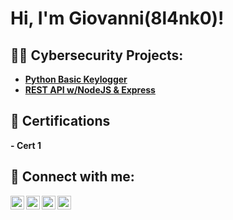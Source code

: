 <h1>Hi, I'm Giovanni(8l4nk0)! </h1>

<h2>👨‍💻 Cybersecurity Projects:</h2>

- <b>[Python Basic Keylogger](https://github.com/8l4nk0/Python-Basic-Keylogger)<b>
- <b>[REST API w/NodeJS & Express](https://github.com/8l4nk0/Rest-Api-Nodejs-Express)<b>

<h2>📜 Certifications</h2>
- <b>Cert 1</b>
<!--<h2>📺 Popular YouTube Videos</h2>-->



<h2> 🤳 Connect with me:</h2>

[<img align="left" alt="JoshMadakor | YouTube" width="22px" src="https://cdn.jsdelivr.net/npm/simple-icons@v3/icons/youtube.svg" />][youtube]
[<img align="left" alt="JoshMadakor | Twitter" width="22px" src="https://cdn.jsdelivr.net/npm/simple-icons@v3/icons/twitter.svg" />][twitter]
[<img align="left" alt="JoshMadakor | LinkedIn" width="22px" src="https://cdn.jsdelivr.net/npm/simple-icons@v3/icons/linkedin.svg" />][linkedin]
[<img align="left" alt="JoshMadakor | Instagram" width="22px" src="https://cdn.jsdelivr.net/npm/simple-icons@v3/icons/instagram.svg" />][instagram]

[twitter]: https://twitter.com/joshmadakor
[youtube]: https://www.youtube.com/c/joshmadakor
[instagram]: https://www.instagram.com/joshmadakor/
[linkedin]: https://linkedin.com/in/joshmadakor

